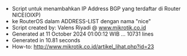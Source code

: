 - Script untuk menambahkan IP Address BGP yang terdaftar di Router NICE(OIXP)
- ke RouterOS dalam ADDRESS-LIST dengan nama "nice"
- Script created by: Valens Riyadi @ www.mikrotik.co.id
- Generated at 11 October 2024 01:00:12 WIB ... 10731 lines
- Generated in 10.81 seconds
- How-to: http://www.mikrotik.co.id/artikel_lihat.php?id=23
